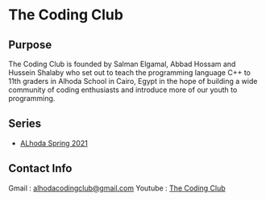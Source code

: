 # The Coding Club

## Purpose
The Coding Club is founded by Salman Elgamal, Abbad Hossam and Hussein Shalaby who set out to teach the programming language C++ to 11th graders in Alhoda School in Cairo, Egypt in the hope of building a wide community of coding enthusiasts and introduce more of our youth to programming.

## Series
* [ALhoda Spring 2021](/AlhodaSpring2021)

## Contact Info
Gmail : alhodacodingclub@gmail.com
Youtube : [The Coding Club](https://www.youtube.com/channel/UCGPO0SEGffq44ag5b0Y6Mqg)
